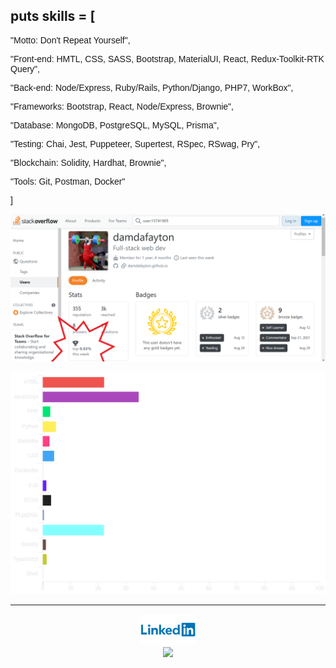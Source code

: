 <!-- <p align="center">
<img height="180em" src="https://github-readme-stats.vercel.app/api/top-langs/?username=damdafayton&theme=dark&layout=compact" />
</p> -->

## puts skills = [

<section style="font-family: Arial;">
<p>"Motto: Don't Repeat Yourself",</p>

<p>"Front-end: HMTL, CSS, SASS, Bootstrap, MaterialUI, React, Redux-Toolkit-RTK Query",</p>

<p>"Back-end: Node/Express, Ruby/Rails, Python/Django, PHP7, WorkBox",</p>

<p>"Frameworks: Bootstrap, React, Node/Express, Brownie",</p>

<p>"Database: MongoDB, PostgreSQL, MySQL, Prisma",</p>

<p>"Testing: Chai, Jest, Puppeteer, Supertest, RSpec, RSwag, Pry",</p>

<p>"Blockchain: Solidity, Hardhat, Brownie",</p>
 
<p>"Tools: Git, Postman, Docker"</p>
<p>]</p>

</section>

![](./so3.png)

![](./language.png)

<!--
**damdafayton/damdafayton** is a ✨ _special_ ✨ repository because its `README.md` (this file) appears on your GitHub profile.

Here are some ideas to get you started:
-->

<!-- - 🔭 I’m currently working on laptop
- 🌱 I’m currently learning many things
- 👯 I’m looking to collaborate on something
- 🤔 I’m looking for help with anything
- 💬 Ask me about nothing
- 📫 How to reach me: github?
- 😄 Pronouns: are important
- ⚡ Fun fact: first computer bug was literally a bug 🐛
 -->

<!-- ## if doICodeClean?

#### # Instead of this

![](./code_style2.png)

#### # I prefer this

![](./code_style1.png)
end -->

---

<p align="center">
<!--   <a target="_blank" href="http://www.codewars.com/users/damdafayton">Codewars</a> -  -->
<a target="_blank" href="https://linkedin.com/in/damdafayton"><img height="50px" src="./Linkedin-Logo.png"></a><br>
<a href="https://www.codewars.com/users/damdafayton"><img src="https://www.codewars.com/users/damdafayton/badges/small"></a>
</p>
